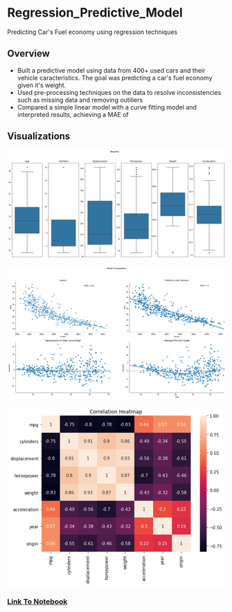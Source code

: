 # Regression_Predictive_Model
Predicting Car's Fuel economy using regression techniques

## Overview 
- Built a predictive model using data from 400+ used cars and their vehicle caracteristics. The goal was predicting a car's fuel economy given it's weight.
- Used pre-processing techniques on the data to resolve inconsistencies such as missing data and removing outiliers
- Compared a simple linear model with a curve fitting model and interpreted results, achieving  a MAE of 

##  Visualizations
![Boxplots](https://github.com/miguelrizzog96/Regression_Predictive_Model/blob/main/descarga.png)

![Regression and Residuals](https://github.com/miguelrizzog96/Regression_Predictive_Model/blob/main/regression.png)

![Heatmap](https://github.com/miguelrizzog96/Regression_Predictive_Model/blob/main/heatmap.png)

### [Link To Notebook](https://github.com/miguelrizzog96/Regression_Predictive_Model/blob/main/RegressionPredictiveModel.ipynb)
